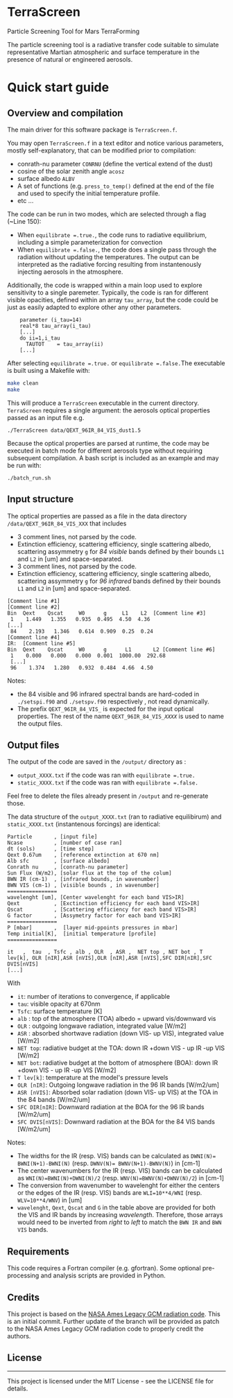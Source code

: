 # TerraScreen
Particle Screening Tool for Mars TerraForming


The particle screening tool is a radiative transfer code suitable to simulate representative Martian atmospheric and surface temperature in the presence of natural or engineered aerosols.

# Quick start guide

## Overview and compilation

The main driver for this software package is `TerraScreen.f`. 

You may open `TerraScreen.f` in a text editor and notice various parameters,  mostly self-explanatory, that can be modified prior to compilation:
*  conrath-nu parameter  `CONRNU`  (define the vertical extend of the dust)
*  cosine of the solar zenith angle `acosz`
*  surface albedo  `ALBV`
* A set of functions (e.g. `press_to_temp()` defined at the end of the file and used to specify the initial temperature profile.
* etc ... 

The code can be run in two modes, which are selected through a flag (~Line 150): 

* When `equilibrate =.true.`, the code runs to radiative equilibrium, including a simple parameterization for convection
* When `equilibrate =.false.`, the code does a single pass through the radiation without updating the temperatures. The output can be interpreted as the radiative forcing resulting from instantenously injecting aerosols in the atmosphere.

Additionally, the code is wrapped  within a main loop used to explore sensitivity to a single paremeter. Typically, the code is ran for different visible opacities, defined within an array `tau_array`, but the code could be just as easily adapted to explore other any other parameters. 
```
    parameter (i_tau=14) 
    real*8 tau_array(i_tau)
    [...]
    do ii=1,i_tau
      TAUTOT    = tau_array(ii)
    [...]
```

After selecting `equilibrate =.true.` or  `equilibrate =.false.`The executable is built using a Makefile with: 

```bash
make clean
make
```

This will produce a `TerraScreen` executable in the current directory.  `TerraScreen` requires a single argument: the aerosols optical properties passed as an input file e.g.

`./TerraScreen data/QEXT_96IR_84_VIS_dust1.5`

Because the optical properties are parsed at runtime, the code may be executed in batch mode for different aerosols type without requiring subsequent compilation. A bash script is included as an example and may be run with: 
```
./batch_run.sh
```

## Input structure

The optical properties are passed as a file in the data directory `/data/QEXT_96IR_84_VIS_XXX` that includes 

* 3 comment lines, not parsed by the code.
* Extinction efficiency, scattering efficiency, single scattering albedo, scattering assymmetry `g` for *84 visible* bands defined by their bounds `L1` and `L2` in [um] and space-separated.
* 3 comment lines, not parsed by the code.
* Extinction efficiency, scattering efficiency, single scattering albedo, scattering assymmetry `g` for *96 infrared* bands defined by their bounds `L1` and `L2` in [um]  and space-separated.

```
[Comment line #1]
[Comment line #2]
Bin  Qext    Qscat     W0      g     L1    L2  [Comment line #3]
 1    1.449   1.355   0.935  0.495  4.50  4.36 
[...]
 84    2.193   1.346   0.614  0.909  0.25  0.24 
[Comment line #4]
IR:  [Comment line #5]
Bin  Qext    Qscat     W0      g      L1       L2 [Comment line #6]
 1    0.000   0.000   0.000  0.001  1000.00  292.68 
 [...]
 96    1.374   1.280   0.932  0.484  4.66  4.50 
```

Notes:
* the 84 visible and 96 infrared spectral bands are hard-coded in `./setspi.f90` and `./setspv.f90` respectively , not read dynamically. 
* The prefix `QEXT_96IR_84_VIS_` is expected for the input optical properties. The rest of the name `QEXT_96IR_84_VIS_`*`XXXX`* is used to name the output files.

## Output files

The output of the code are saved in the `/output/` directory as :
* `output_XXXX.txt` if the code was ran with `equilibrate =.true.`
* `static_XXXX.txt` if the code was ran with `equilibrate =.false.`

Feel free to delete the files already present in `/output` and re-generate those. 

The data structure of the `output_XXXX.txt` (ran to radiative equilibirum) and `static_XXXX.txt` (instantenous forcings) are identical:
```
Particle       , [input file]
Ncase          , [number of case ran]
dt (sols)      , [time step]
Qext 0.67um    , [reference extinction at 670 nm]
Alb sfc        , [surface albedo]
Conrath nu     , [conrath-nu parameter]
Sun Flux (W/m2), [solar flux at the top of the colum]
BWN IR (cm-1)  , [infrared bounds, in wavenumber]
BWN VIS (cm-1) , [visible bounds , in wavenumber]
================
wavelenght [um], [Center wavelenght for each band VIS>IR]  
Qext           , [Exctinction efficiency for each band VIS>IR]  
Qscat          , [Scattering efficiency for each band VIS>IR] 
G factor       , [Assymetry factor for each band VIS>IR]
================
P [mbar]       ,  [layer mid-ppoints pressures in mbar]
Temp initial[K],  [initial temperature [profile]
================

it   ,  tau  , Tsfc , alb , OLR  , ASR ,  NET top , NET bot , T lev[k], OLR [nIR],ASR [nVIS],OLR [nIR],ASR [nVIS],SFC DIR[nIR],SFC DVIS[nVIS]
[...]
```
With
* `it`: number of iterations to convergence, if applicable
* `tau`: visible opacity at 670nm
* `Tsfc`: surface temperature [K]
* `alb` : top of the atmosphere (TOA) albedo = upward vis/downward vis 
* `OLR` : outgoing longwave radiation, integrated value [W/m2]
* `ASR` : absorbed shortwave radiation (down VIS- up VIS), integrated value [W/m2]
* `NET top`: radiative budget at the TOA: down IR +down VIS - up IR -up VIS [W/m2]
* `NET bot`: radiative budget at the bottom of atmosphere (BOA): down IR +down VIS - up IR -up VIS [W/m2]
* `T lev[k]`: temperature at the model's pressure levels
* `OLR [nIR]`: Outgoing longwave radiation in the 96 IR bands [W/m2/um]
* `ASR [nVIS]`: Absorbed solar radiation (down VIS- up VIS) at the TOA in the 84 bands [W/m2/um]
* `SFC DIR[nIR]`: Downward radiation at the BOA for the 96 IR bands [W/m2/um]
* `SFC DVIS[nVIS]`: Downward radiation at the BOA for the 84 VIS bands [W/m2/um]

Notes:
* The widths for the IR (resp. VIS) bands can be calculated as `DWNI(N)= BWNI(N+1)-BWNI(N)` (resp. `DWNV(N)= BWNV(N+1)-BWNV(N)`) in [cm-1]
* The center wavenumbers for the IR (resp. VIS) bands can be calculated as  `WNI(N)=BWNI(N)+DWNI(N)/2` (resp. `WNV(N)=BWNV(N)+DWNV(N)/2`) in [cm-1]
* The conversion from wavenumber to wavelenght for either the centers or the edges of the IR (resp. VIS) bands are `WLI=10**4/WNI` (resp. `WLV=10**4/WNV`) in [um]
* `wavelenght`, `Qext`, `Qscat` and `G` in the table above are provided for both the VIS and IR bands by increasing *wavelength*. Therefore, those arrays would need to be inverted from *right* to *left* to match the `BWN IR` and `BWN VIS` bands.
## Requirements
This code  requires a Fortran compiler (e.g. gfortran). Some optional pre-processing and analysis scripts are provided in Python.

## Credits
This project is based on the [NASA Ames Legacy GCM radiation code](https://github.com/nasa/legacy-mars-global-climate-model). This is an initial commit. Further update of the branch will be provided as patch to the NASA Ames Legacy GCM radiation code to properly credit the authors.  

## License
-------
This project is licensed under the MIT License - see the LICENSE file for details.

